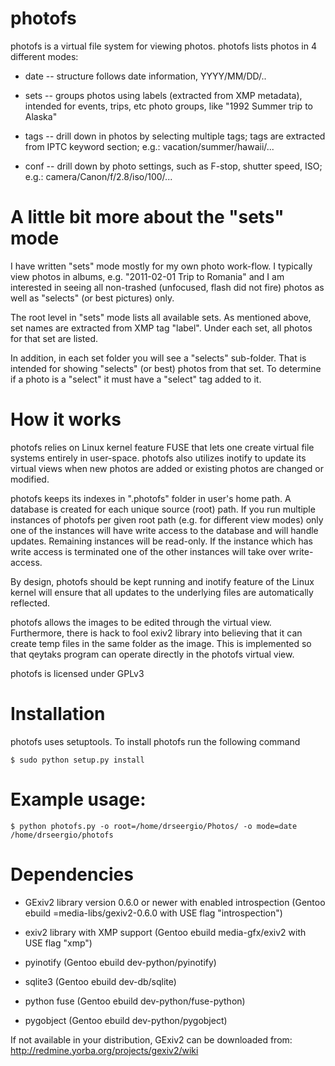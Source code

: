 photofs
=======

photofs is a virtual file system for viewing photos. photofs lists photos in
4 different modes:

  * date -- structure follows date information, YYYY/MM/DD/..

  * sets -- groups photos using labels (extracted from XMP metadata), intended
          for events, trips, etc photo groups, like "1992 Summer trip to Alaska"

  * tags -- drill down in photos by selecting multiple tags; tags are extracted
          from IPTC keyword section; e.g.: vacation/summer/hawaii/...

  * conf -- drill down by photo settings, such as F-stop, shutter speed, ISO; e.g.:
          camera/Canon/f/2.8/iso/100/...

A little bit more about the "sets" mode
=======

I have written "sets" mode mostly for my own photo work-flow. I typically view
photos in albums, e.g. "2011-02-01 Trip to Romania" and I am interested in
seeing all non-trashed (unfocused, flash did not fire) photos as well as
"selects" (or best pictures) only.

The root level in "sets" mode lists all available sets. As mentioned above,
set names are extracted from XMP tag "label". Under each set, all photos for
that set are listed.

In addition, in each set folder you will see a "selects" sub-folder. That is
intended for showing "selects" (or best) photos from that set. To determine if
a photo is a "select" it must have a "select" tag added to it.

How it works
=======

photofs relies on Linux kernel feature FUSE that lets one create virtual file
systems entirely in user-space. photofs also utilizes inotify to update its
virtual views when new photos are added or existing photos are changed or
modified.

photofs keeps its indexes in ".photofs" folder in user's home path. A database
is created for each unique source (root) path. If you run multiple instances of
photofs per given root path (e.g. for different view modes) only one of the
instances will have write access to the database and will handle updates.
Remaining instances will be read-only. If the instance which has write access is
terminated one of the other instances will take over write-access.

By design, photofs should be kept running and inotify feature of
the Linux kernel will ensure that all updates to the underlying files are
automatically reflected.

photofs allows the images to be edited through the virtual view. Furthermore,
there is hack to fool exiv2 library into believing that it can create temp
files in the same folder as the image. This is implemented so that qeytaks
program can operate directly in the photofs virtual view.


photofs is licensed under GPLv3

Installation
=======

photofs uses setuptools. To install photofs run the following command
```
$ sudo python setup.py install
```

Example usage:
=======

```
$ python photofs.py -o root=/home/drseergio/Photos/ -o mode=date /home/drseergio/photofs
```

Dependencies
=======

  * GExiv2 library version 0.6.0 or newer with enabled introspection
  (Gentoo ebuild =media-libs/gexiv2-0.6.0 with USE flag "introspection")

  * exiv2 library with XMP support
  (Gentoo ebuild media-gfx/exiv2 with USE flag "xmp")

  * pyinotify (Gentoo ebuild dev-python/pyinotify)

  * sqlite3 (Gentoo ebuild dev-db/sqlite)

  * python fuse (Gentoo ebuild dev-python/fuse-python)

  * pygobject (Gentoo ebuild dev-python/pygobject)

If not available in your distribution, GExiv2 can be downloaded from:
http://redmine.yorba.org/projects/gexiv2/wiki

